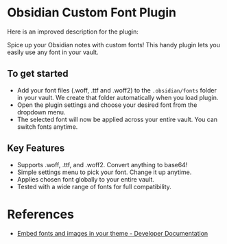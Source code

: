 # Obsidian Custom Font Plugin

Here is an improved description for the plugin:

Spice up your Obsidian notes with custom fonts! This handy plugin lets you easily use any font in your vault.

## To get started

- Add your font files (.woff, .ttf and .woff2) to the `.obsidian/fonts` folder in your vault. We create that folder automatically when you load plugin.
- Open the plugin settings and choose your desired font from the dropdown menu.
- The selected font will now be applied across your entire vault. You can switch fonts anytime.

## Key Features

- Supports .woff, .ttf, and .woff2. Convert anything to base64!
- Simple settings menu to pick your font. Change it up anytime.
- Applies chosen font globally to your entire vault.
- Tested with a wide range of fonts for full compatibility.

# References

- [Embed fonts and images in your theme - Developer Documentation](https://docs.obsidian.md/Themes/App+themes/Embed+fonts+and+images+in+your+theme)

